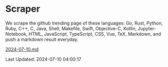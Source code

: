 # Scraper

We scrape the github trending page of these languages: Go, Rust, Python, Ruby, C++, C, Java, Shell, Makefile, Swift, Objective-C, Kotlin, Jupyter-Notebook, HTML, JavaScript, TypeScript, CSS, Vue, TeX, Markdown, and push a markdown result everyday.

[2024-07-10.md](https://github.com/yangwenmai/github-trending-backup/blob/master/2024-07-10.md)

Last Updated: 2024-07-10 04:00:17
